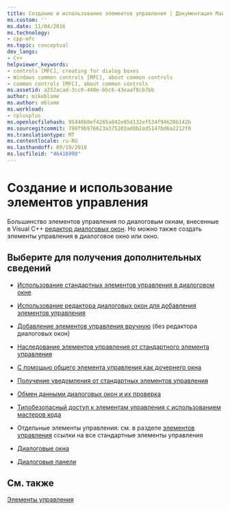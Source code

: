 ```yaml
---
title: Создание и использование элементов управления | Документация Майкрософт
ms.custom: ''
ms.date: 11/04/2016
ms.technology:
- cpp-mfc
ms.topic: conceptual
dev_langs:
- C++
helpviewer_keywords:
- controls [MFC], creating for dialog boxes
- Windows common controls [MFC], about common controls
- common controls [MFC], about common controls
ms.assetid: a252acad-3cc0-440e-bbc6-43eaaf8cb7bb
author: mikeblome
ms.author: mblome
ms.workload:
- cplusplus
ms.openlocfilehash: 95440b8ef4265a842e85d132ef534f94620b142b
ms.sourcegitcommit: 799f9b976623a375203ad8b2ad5147bd6a2212f0
ms.translationtype: MT
ms.contentlocale: ru-RU
ms.lasthandoff: 09/19/2018
ms.locfileid: "46416998"
---
```

# <a name="making-and-using-controls"></a>Создание и использование элементов управления

Большинство элементов управления по диалоговым окнам, внесенные в Visual C++ [редактор диалоговых окон](../windows/dialog-editor.md). Но можно также создать элементы управления в диалоговое окно или окно.

## <a name="what-do-you-want-to-know-more-about"></a>Выберите для получения дополнительных сведений

- [Использование стандартных элементов управления в диалоговом окне](../mfc/using-common-controls-in-a-dialog-box.md)

- [Использование редактора диалоговых окон для добавления элементов управления](../mfc/using-the-dialog-editor-to-add-controls.md)

- [Добавление элементов управления вручную](../mfc/adding-controls-by-hand.md) (без редактора диалоговых окон)

- [Наследование элементов управления от стандартного элемента управления](../mfc/deriving-controls-from-a-standard-control.md)

- [С помощью общего элемента управления как дочернего окна](../mfc/using-a-common-control-as-a-child-window.md)

- [Получение уведомления от стандартных элементов управления](../mfc/receiving-notification-from-common-controls.md)

- [Обмен данными диалоговых окон и их проверка](../mfc/dialog-data-exchange-and-validation.md)

- [Типобезопасный доступ к элементам управления с использованием мастеров кода](../mfc/type-safe-access-to-controls-with-code-wizards.md)

- Отдельные элементы управления: см. в разделе [элементов управления](../mfc/controls-mfc.md) ссылки на все стандартные элементы управления

- [Диалоговые окна](../mfc/dialog-boxes.md)

- [Диалоговые панели](../mfc/dialog-bars.md)

## <a name="see-also"></a>См. также

[Элементы управления](../mfc/controls-mfc.md)

